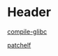 <!-- TITLE: libc -->
<!-- SUBTITLE: A quick summary of libc -->

# Header
[compile-glibc](/ctf/techniques/pwn/libc/compile-glibc)

[patchelf](/ctf/techniques/pwn/libc/patchelf)